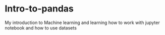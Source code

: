 # Intro-to-pandas
My introduction to Machine learning and learning how to work with jupyter notebook and how to use datasets
